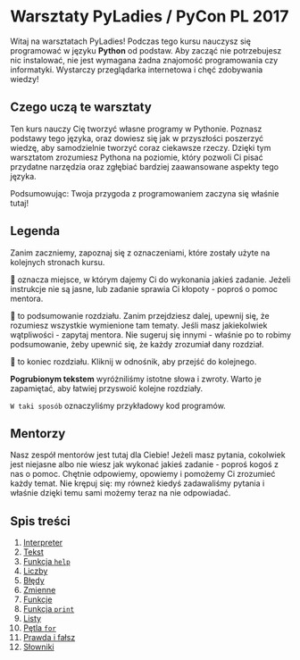 # Warsztaty PyLadies / PyCon PL 2017

Witaj na warsztatach PyLadies! Podczas tego kursu nauczysz się programować
w języku **Python** od podstaw. Aby zacząć nie potrzebujesz nic instalować,
nie jest wymagana żadna znajomość programowania czy informatyki. Wystarczy
przeglądarka internetowa i chęć zdobywania wiedzy!


## Czego uczą te warsztaty

Ten kurs nauczy Cię tworzyć własne programy w Pythonie. Poznasz podstawy
tego języka, oraz dowiesz się jak w przyszłości poszerzyć wiedzę, aby
samodzielnie tworzyć coraz ciekawsze rzeczy. Dzięki tym warsztatom
zrozumiesz Pythona na poziomie, który pozwoli Ci pisać przydatne narzędzia
oraz zgłębiać bardziej zaawansowane aspekty tego języka.

Podsumowując: Twoja przygoda z programowaniem zaczyna się właśnie tutaj!


## Legenda

Zanim zaczniemy, zapoznaj się z oznaczeniami, które zostały użyte na
kolejnych stronach kursu.

:snake: oznacza miejsce, w którym dajemy Ci do wykonania jakieś zadanie.
Jeżeli instrukcje nie są jasne, lub zadanie sprawia Ci kłopoty - poproś
o pomoc mentora.

:pushpin: to podsumowanie rozdziału. Zanim przejdziesz dalej, upewnij się,
że rozumiesz wszystkie wymienione tam tematy. Jeśli masz jakiekolwiek
wątpliwości - zapytaj mentora. Nie sugeruj się innymi - właśnie po to
robimy podsumowanie, żeby upewnić się, że każdy zrozumiał dany rozdział.

:checkered_flag: to koniec rozdziału. Kliknij w odnośnik, aby przejść
do kolejnego.

**Pogrubionym tekstem** wyróżniliśmy istotne słowa i zwroty. Warto je
zapamiętać, aby łatwiej przyswoić kolejne rozdziały.

`W taki sposób` oznaczyliśmy przykładowy kod programów.


## Mentorzy

Nasz zespół mentorów jest tutaj dla Ciebie! Jeżeli masz pytania, cokolwiek
jest niejasne albo nie wiesz jak wykonać jakieś zadanie - poproś kogoś
z nas o pomoc. Chętnie odpowiemy, opowiemy i pomożemy Ci zrozumieć każdy
temat. Nie krępuj się: my równeż kiedyś zadawaliśmy pytania i właśnie
dzięki temu sami możemy teraz na nie odpowiadać.


## Spis treści

1. [Interpreter](./01_interpreter.md)
2. [Tekst](./02_tekst.md)
3. [Funkcja `help`](./03_help.md)
4. [Liczby](./04_liczby.md)
5. [Błędy](./05_bledy.md)
6. [Zmienne](./06_zmienne.md)
7. [Funkcje](./07_funkcje.md)
8. [Funkcja `print`](./08_funkcja_print.md)
9. [Listy](./09_listy.md)
10. [Pętla `for`](./10_for.md)
11. [Prawda i fałsz](./11_prawda_i_falsz.md)
12. [Słowniki](./12_slowniki.md)


